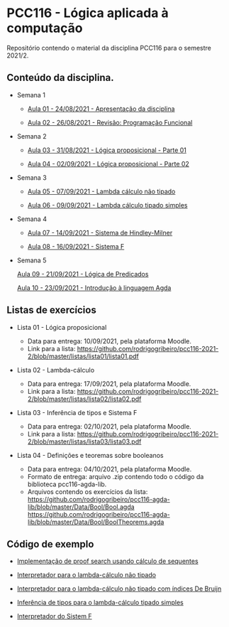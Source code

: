 PCC116 - Lógica aplicada à computação
=====================================

Repositório contendo o material da disciplina PCC116 para o semestre 2021/2.


Conteúdo da disciplina.
-----------------------

* Semana 1

    * [Aula 01 - 24/08/2021 - Apresentação da disciplina](https://youtube.com/playlist?list=PLxVVfOvO-mM2uK9K__gOMflgH2pX0T79z)

    * [Aula 02 - 26/08/2021 - Revisão: Programação Funcional](https://youtube.com/playlist?list=PLxVVfOvO-mM2-ukidO-TqGm7CZLLBTP6M)

* Semana 2

    * [Aula 03 - 31/08/2021 - Lógica proposicional - Parte 01](https://youtube.com/playlist?list=PLxVVfOvO-mM24qLpEx6_-HbBiV4I72KMK)
    
    * [Aula 04 - 02/09/2021 - Lógica proposicional - Parte 02](https://youtube.com/playlist?list=PLxVVfOvO-mM2lbLci9io3S2z5c55MAqhN)

* Semana 3
    
    * [Aula 05 - 07/09/2021 - Lambda cálculo não tipado](https://youtube.com/playlist?list=PLxVVfOvO-mM0hacFHyf_aRZvdZQp0Pc4I)

    * [Aula 06 - 09/09/2021 - Lambda cálculo tipado simples](https://youtube.com/playlist?list=PLxVVfOvO-mM3djYRJ4iH70z8ARnTeEkCl)
    
* Semana 4 

    * [Aula 07 - 14/09/2021 - Sistema de Hindley-Milner](https://youtube.com/playlist?list=PLxVVfOvO-mM0mP7x--npcYr-SwoIzsVE8)
    
    * [Aula 08 - 16/09/2021 - Sistema F](https://youtube.com/playlist?list=PLxVVfOvO-mM1FtTDznN4r78kKAnj23_tL)
    
    
* Semana 5
    
    [Aula 09 - 21/09/2021 - Lógica de Predicados](https://youtube.com/playlist?list=PLxVVfOvO-mM153yw9gXSX2FgOzvsY_D5D)
    
    [Aula 10 - 23/09/2021 - Introdução à linguagem Agda](https://youtube.com/playlist?list=PLxVVfOvO-mM1Rqc1JkThW2pTxmfw_q3Wx)

Listas de exercícios
--------------------

* Lista 01 - Lógica proposicional
    * Data para entrega: 10/09/2021, pela plataforma Moodle.
    * Link para a lista: <https://github.com/rodrigogribeiro/pcc116-2021-2/blob/master/listas/lista01/lista01.pdf>

* Lista 02 - Lambda-cálculo
    * Data para entrega: 17/09/2021, pela plataforma Moodle.
    * Link para a lista: <https://github.com/rodrigogribeiro/pcc116-2021-2/blob/master/listas/lista02/lista02.pdf>
    
* Lista 03 - Inferência de tipos e Sistema F
    * Data para entrega: 02/10/2021, pela plataforma Moodle.
    * Link para a lista: <https://github.com/rodrigogribeiro/pcc116-2021-2/blob/master/listas/lista03/lista03.pdf>

* Lista 04 - Definições e teoremas sobre booleanos
    * Data para entrega: 04/10/2021, pela plataforma Moodle.
    * Formato de entrega: arquivo .zip contendo todo o código da biblioteca pcc116-agda-lib.
    * Arquivos contendo os exercícios da lista:
    <https://github.com/rodrigogribeiro/pcc116-agda-lib/blob/master/Data/Bool/Bool.agda>
    <https://github.com/rodrigogribeiro/pcc116-agda-lib/blob/master/Data/Bool/BoolTheorems.agda>

Código de exemplo
-----------------

* [Implementação de proof search usando cálculo de sequentes](https://github.com/rodrigogribeiro/pcc116-2021-2/tree/master/code/search)

* [Interpretador para o lambda-cálculo não tipado](https://github.com/rodrigogribeiro/pcc116-2021-2/tree/master/code/lambda)

* [Interpretador para o lambda-cálculo não tipado com índices De Bruijn](https://github.com/rodrigogribeiro/pcc116-2021-2/tree/master/code/debruijn)

* [Inferência de tipos para o lambda-cálculo tipado simples](https://github.com/rodrigogribeiro/pcc116-2021-2/tree/master/code/stlc)

* [Interpretador do Sistem F](https://github.com/rodrigogribeiro/pcc116-2021-2/tree/master/code/system-f)
